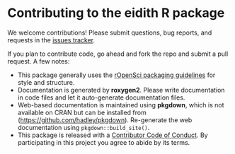 # Contributing to the eidith R package

We welcome contributions!  Please submit questions, bug reports, and requests in the [issues tracker](https://github.com/ecohealthalliance/eidith/issues).

If you plan to contribute code, go ahead and fork the repo and submit a pull request. A few notes:

-   This package generally uses the [rOpenSci packaging guidelines](https://github.com/ropensci/onboarding/blob/master/packaging_guide.md) for style and structure.
-   Documentation is generated by **roxygen2**. Please write documentation in code files and let it auto-generate documentation files.
-   Web-based documentation is maintained using **pkgdown**, which is not available on CRAN but can be installed from (https://github.com/hadley/pkgdown).
    Re-generate the web documentation using `pkgdown::build_site()`.
-   This package is released with a [Contributor Code of Conduct](CONDUCT.md). By participating in this project you agree to abide by its terms.
